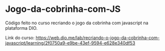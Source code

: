 # Jogo-da-cobrinha-com-JS
Código feito no curso recriando o jogo da cobrinha com javascript na plataforma DIO.

Link do curso: https://web.dio.me/lab/recriando-o-jogo-da-cobrinha-com-javascript/learning/2f0750a9-e9be-43ef-9594-e628e340df53
